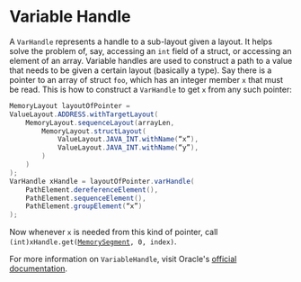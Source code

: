 # Variable Handle
A `VarHandle` represents a handle to a sub-layout given a layout. It helps
solve the problem of, say, accessing an `int` field of a struct, or accessing
an element of an array. Variable handles are used to construct a path to a value
that needs to be given a certain layout (basically a type). Say there is a pointer to
an array of struct `foo`, which has an integer member `x` that must be read.
This is how to construct a `VarHandle` to get `x` from any such
pointer:
```java
MemoryLayout layoutOfPointer =
ValueLayout.ADDRESS.withTargetLayout(
    MemoryLayout.sequenceLayout(arrayLen,
        MemoryLayout.structLayout(
            ValueLayout.JAVA_INT.withName(“x”),
            ValueLayout.JAVA_INT.withName(“y”),
        )
    )
);
VarHandle xHandle = layoutOfPointer.varHandle(
    PathElement.dereferenceElement(),
    PathElement.sequenceElement(),
    PathElement.groupElement(“x”)
);
```
Now whenever `x` is needed from this kind of pointer,  call
`(int)xHandle.get(`[`MemorySegment`](memory_segment.md)`, 0, index)`.

For more information on `VariableHandle`, visit Oracle's [official documentation](https://docs.oracle.com/en/java/javase/22/docs/api/java.base/java/lang/invoke/VarHandle.html).
